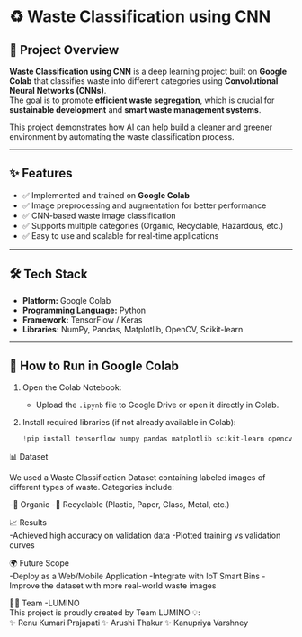 
# ♻️ Waste Classification using CNN  

## 📌 Project Overview  
**Waste Classification using CNN** is a deep learning project built on **Google Colab** that classifies waste into different categories using **Convolutional Neural Networks (CNNs)**.  
The goal is to promote **efficient waste segregation**, which is crucial for **sustainable development** and **smart waste management systems**.  

This project demonstrates how AI can help build a cleaner and greener environment by automating the waste classification process.  

---

## ✨ Features  
- ✅ Implemented and trained on **Google Colab**  
- ✅ Image preprocessing and augmentation for better performance  
- ✅ CNN-based waste image classification  
- ✅ Supports multiple categories (Organic, Recyclable, Hazardous, etc.)  
- ✅ Easy to use and scalable for real-time applications  

---

## 🛠️ Tech Stack  
- **Platform:** Google Colab  
- **Programming Language:** Python  
- **Framework:** TensorFlow / Keras  
- **Libraries:** NumPy, Pandas, Matplotlib, OpenCV, Scikit-learn  

---

## 🚀 How to Run in Google Colab  

1. Open the Colab Notebook:  
   - Upload the `.ipynb` file to Google Drive or open it directly in Colab.  

2. Install required libraries (if not already available in Colab):  
   ```python
   !pip install tensorflow numpy pandas matplotlib scikit-learn opencv-python

📊 Dataset

We used a Waste Classification Dataset containing labeled images of different types of waste.
Categories include:

-🥗 Organic
-🧴 Recyclable (Plastic, Paper, Glass, Metal, etc.)

📈 Results
<br>
-Achieved high accuracy on validation data
-Plotted training vs validation curves

🌍 Future Scope
<br>
-Deploy as a Web/Mobile Application
-Integrate with IoT Smart Bins
-Improve the dataset with more real-world waste images

👨‍💻 Team -LUMINO
<br>
This project is proudly created by Team LUMINO 💡:
<br>
✨ Renu Kumari Prajapati
✨ Arushi Thakur
✨ Kanupriya Varshney


   
   

   

   
